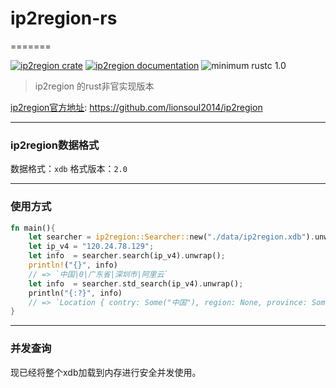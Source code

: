 # ip2region-rs
=======

[![ip2region crate](https://img.shields.io/crates/v/ip2region.svg)](https://crates.io/crates/ip2region)
[![ip2region documentation](https://docs.rs/ip2region/badge.svg)](https://docs.rs/ip2region)
![minimum rustc 1.0](https://img.shields.io/badge/rustc-1.0+-red.svg)

> ip2region 的rust非官实现版本

[ip2region官方地址](https://github.com/lionsoul2014/ip2region): <https://github.com/lionsoul2014/ip2region>

---

### ip2region数据格式

数据格式：`xdb`
格式版本：`2.0`

---

### 使用方式

```rust
fn main(){
    let searcher = ip2region::Searcher::new("./data/ip2region.xdb").unwrap();
    let ip_v4 = "120.24.78.129";
    let info  = searcher.search(ip_v4).unwrap();
    println!("{}", info)
    // => `中国|0|广东省|深圳市|阿里云`
    let info  = searcher.std_search(ip_v4).unwrap();
    println("{:?}", info)
    // => `Location { contry: Some("中国"), region: None, province: Some("广东省"), city: Some("深圳市"), isp: Some("阿里云") }`
}
```

---

### 并发查询

现已经将整个xdb加载到内存进行安全并发使用。
